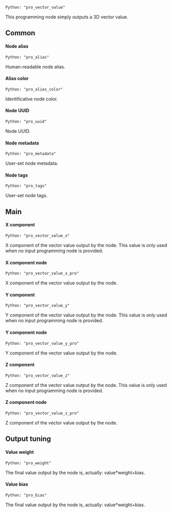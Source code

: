 `Python: "pro_vector_value"`

This programming node simply outputs a 3D vector value.
## Common

#### Node alias
`Python: "pro_alias"`

Human-readable node alias.

#### Alias color
`Python: "pro_alias_color"`

Identificative node color.

#### Node UUID
`Python: "pro_uuid"`

Node UUID.

#### Node metadata
`Python: "pro_metadata"`

User-set node metadata.

#### Node tags
`Python: "pro_tags"`

User-set node tags.

## Main

#### X component
`Python: "pro_vector_value_x"`

X component of the vector value output by the node. This value is only used when no input programming node is provided.

#### X component node
`Python: "pro_vector_value_x_pro"`

X component of the vector value output by the node.

#### Y component
`Python: "pro_vector_value_y"`

Y component of the vector value output by the node. This value is only used when no input programming node is provided.

#### Y component node
`Python: "pro_vector_value_y_pro"`

Y component of the vector value output by the node.

#### Z component
`Python: "pro_vector_value_z"`

Z component of the vector value output by the node. This value is only used when no input programming node is provided.

#### Z component node
`Python: "pro_vector_value_z_pro"`

Z component of the vector value output by the node.

## Output tuning

#### Value weight
`Python: "pro_weight"`

The final value output by the node is, actually: value*weight+bias.

#### Value bias
`Python: "pro_bias"`

The final value output by the node is, actually: value*weight+bias.

